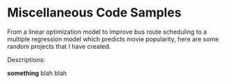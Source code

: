 # Miscellaneous Code Samples

From a linear optimization model to improve bus route scheduling to a multiple regression model which predicts movie popularity, here are some random projects that I have created.


Descriptions: 

**something**
blah blah
